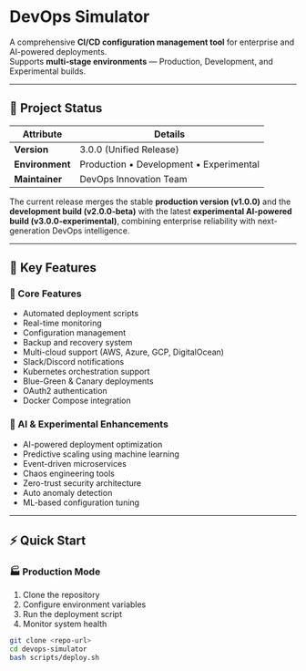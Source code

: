 # DevOps Simulator

A comprehensive **CI/CD configuration management tool** for enterprise and AI-powered deployments.  
Supports **multi-stage environments** — Production, Development, and Experimental builds.

---

## 🧩 Project Status
| Attribute | Details |
|------------|----------|
| **Version** | 3.0.0 (Unified Release) |
| **Environment** | Production • Development • Experimental |
| **Maintainer** | DevOps Innovation Team |

The current release merges the stable **production version (v1.0.0)** and the **development build (v2.0.0-beta)** with the latest **experimental AI-powered build (v3.0.0-experimental)**, combining enterprise reliability with next-generation DevOps intelligence.

---

## 🚀 Key Features

### 🔹 Core Features
- Automated deployment scripts  
- Real-time monitoring  
- Configuration management  
- Backup and recovery system  
- Multi-cloud support (AWS, Azure, GCP, DigitalOcean)  
- Slack/Discord notifications  
- Kubernetes orchestration support  
- Blue-Green & Canary deployments  
- OAuth2 authentication  
- Docker Compose integration  

### 🤖 AI & Experimental Enhancements
- AI-powered deployment optimization  
- Predictive scaling using machine learning  
- Event-driven microservices  
- Chaos engineering tools  
- Zero-trust security architecture  
- Auto anomaly detection  
- ML-based configuration tuning  

---

## ⚡ Quick Start

### 🏭 Production Mode
1. Clone the repository  
2. Configure environment variables  
3. Run the deployment script  
4. Monitor system health  

```bash
git clone <repo-url>
cd devops-simulator
bash scripts/deploy.sh
